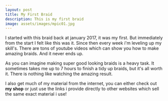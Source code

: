 ```yaml
---
layout: post
title: My First Braid
description: This is my first braid
image: assets/images/mpic01.jpg
---
```


I started with this braid back at january 2017, it was my first.  But immediately from the start I felt like this was it.  Since then every week i'm leveling up my skill's.  There are tons of youtube videos which can show you how to make amazing braids.  And it never ends up.  

As you can imagine making super good looking braids is a heavy task.  It sometimes takes me up to 7 hours to finish a tidy up braids, but it's all worth it.  There is nothing like watching the amazing result.

I also get much of my material from the internet, you can either check out **my shop** or just use the links i provide directly to other websites which sell the same exact material i use!